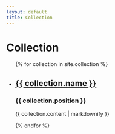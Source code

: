 ```yaml
---
layout: default
title: Collection
---
```

<h1>Collection</h1>

<ul>
  {% for collection in site.collection %}
    <li>
      <h2><a href="{{ author.url }}">{{ collection.name }}</a></h2>
      <h3>{{ collection.position }}</h3>
      <p>{{ collection.content | markdownify }}</p>
    </li>
  {% endfor %}
</ul>